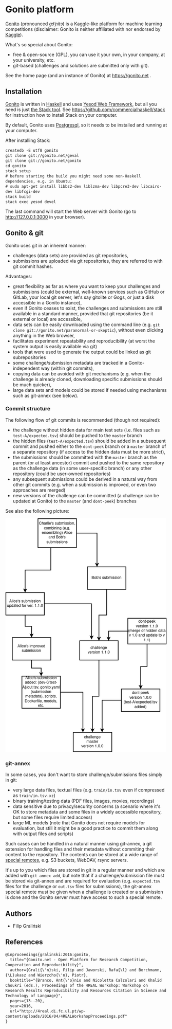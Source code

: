 Gonito platform
===============

[Gonito](https://gonito.net) (pronounced _ɡɔ̃ˈɲitɔ_) is a Kaggle-like
platform for machine learning competitions (disclaimer: Gonito is
neither affiliated with nor endorsed by [Kaggle](https://www.kaggle.com)).


What's so special about Gonito:

  * free & open-source (GPL), you can use it your own, in your
    company, at your university, etc.
  * git-based (challenges and solutions are submitted only with git).

See the home page (and an instance of Gonito) at https://gonito.net .

Installation
------------

[Gonito](https://gonito.net) is written in [Haskell](https://www.haskell.org) and uses
[Yesod Web Framework](http://www.yesodweb.com/), but all you need is
just [the Stack tool](https://github.com/commercialhaskell/stack). See https://github.com/commercialhaskell/stack
for instruction how to install Stack on your computer.

By default, Gonito uses [Postgresql](http://www.postgresql.org/), so it needs to be installed and running at your computer.

After installing Stack:

    createdb -E utf8 gonito
    git clone git://gonito.net/geval
    git clone git://gonito.net/gonito
    cd gonito
    stack setup
    # before starting the build you might need some non-Haskell dependencies, e.g. in Ubuntu:
    # sudo apt-get install libbz2-dev liblzma-dev libpcre3-dev libcairo-dev libfcgi-dev
    stack build
    stack exec yesod devel

The last command will start the Web server with Gonito (go to
http://127.0.0.1:3000 in your browser).

Gonito & git
------------

Gonito uses git in an inherent manner:

* challenges (data sets) are provided as git repositories,
* submissions are uploaded via git repositories, they are referred to with
  git commit hashes.

Advantages:

* great flexibility as far as where you want to keep your challenges
  and submissions (could be external, well-known services such as
  GitHub or GitLab, your local git server, let's say gitolite or Gogs, or
  just a disk accessible in a Gonito instance),
* even if Gonito ceases to exist, the challenges and submissions are still available
  in a standard manner, provided that git repositories (be it external or local) are
  accessible,
* data sets can be easily downloaded using the command line
  (e.g. `git clone git://gonito.net/paranormal-or-skeptic`), without
  even clicking anything in the Web browser,
* facilitates experiment repeatability and reproducibility (at worst
  the system output is easily available via git)
* tools that were used to generate the output could be linked as git subrepositories
* some challenge/submission metadata are tracked in a Gonito-independent way
  (within git commits),
* copying data can be avoided with git mechanisms (e.g. when the challenge is already
  cloned, downloading specific submissions should be much quicker),
* large data sets and models could be stored if needed using mechanisms such as git-annex (see below).

### Commit structure

The following flow of git commits is recommended (though not required):

* the challenge without hidden data for main test sets (i.e. files such as `test-A/expected.tsv`)
  should be pushed to the `master` branch
* the hidden files (`test-A/expected.tsv`) should be added in a
  subsequent commit and pushed either to the `dont-peek` branch or a
  `master` branch of a separate repository (if access to the hidden
  data must be more strict),
* the submissions should be committed with the `master` branch as the
  parent (or at least ancestor) commit and pushed to the same
  repository as the challenge data (in some user-specific branch) or any other
  repository (could be user-owned repositories)
* any subsequent submissions could be derived in a natural way from other git commits
  (e.g. when a submission is improved, or even two approaches are merged)
* new versions of the challenge can be committed (a challenge can be updated at Gonito)
  to the `master` (and `dont-peek`) branches

See also the following picture:

![Recommended commit structure](misc/commits.png)

### git-annex

In some cases, you don't want to store challenge/submissions files simply in git:

* very large data files, textual files (e.g. `train/in.tsv` even if
  compressed as `train/in.tsv.xz`)
* binary training/testing data (PDF files, images, movies, recordings)
* data sensitive due to privacy/security concerns (a scenario where it's OK to store
  metadata and some files in a widely accessible repository, but some files require
  limited access)
* large ML models (note that Gonito does not require models for evaluation, but still
  it might be a good practice to commit them along with output files and scripts)

Such cases can be handled in a natural manner using git-annex, a git
extension for handling files and their metadata without commiting
their content to the repository. The contents can be stored at a wide
range of [special
remotes](https://git-annex.branchable.com/special_remotes/), e.g. S3
buckets, WebDAV, rsync servers.

It's up to you which files are stored in git in a regular manner and
which are added with `git annex add`, but note that if a
challenge/submission file must be stored via git-annex and are required
for evaluation (e.g. `expected.tsv` files for the challenge or
`out.tsv` files for submissions), the git-annex special remote must be
given when a challenge is created or a submission is done and the
Gonito server must have access to such a special remote.

Authors
-------

* Filip Graliński

References
----------

    @inproceedings{gralinski:2016:gonito,
      title="{Gonito.net - Open Platform for Research Competition, Cooperation and Reproducibility}",
      author={Grali{\'n}ski, Filip and Jaworski, Rafa{\l} and Borchmann, {\L}ukasz and Wierzcho{\'n}, Piotr},
      booktitle="{Branco, Ant{\'o}nio and Nicoletta Calzolari and Khalid Choukri (eds.), Proceedings of the 4REAL Workshop: Workshop on Research Results Reproducibility and Resources Citation in Science and Technology of Language}",
      pages={13--20},
      year=2016,
      url="http://4real.di.fc.ul.pt/wp-content/uploads/2016/04/4REALWorkshopProceedings.pdf"
    }
